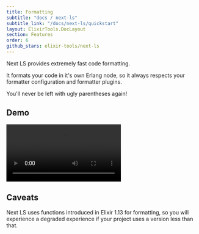 ```yaml
---
title: Formatting
subtitle: "docs / next-ls"
subtitle_link: "/docs/next-ls/quickstart"
layout: ElixirTools.DocLayout
section: Features
order: 6
github_stars: elixir-tools/next-ls
---
```


Next LS provides extremely fast code formatting.

It formats your code in it's own Erlang node, so it always respects your formatter configuration and formatter plugins.

You'll never be left with ugly parentheses again!

## Demo

<video src="https://f005.backblazeb2.com/file/elixir-tools/next-ls-code-formatting.mp4" controls></video>

## Caveats

Next LS uses functions introduced in Elixir 1.13 for formatting, so you will experience a degraded experience if your project uses a version less than that.
